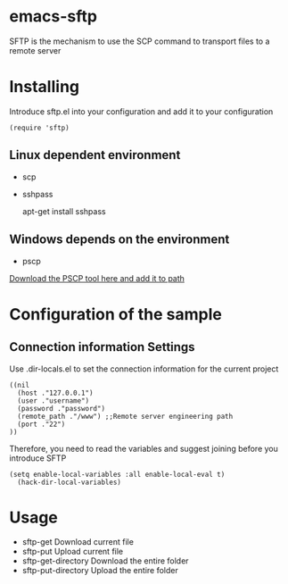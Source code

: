 
<a id="orgc869146"></a>

# emacs-sftp

SFTP is the mechanism to use the SCP command to transport files to a remote server  


<a id="orgd6aac41"></a>

# Installing

Introduce sftp.el into your configuration and add it to your configuration  

    (require 'sftp)


<a id="orgb3d0a81"></a>

## Linux dependent environment

-   scp
-   sshpass

    apt-get install sshpass


<a id="orgf49562e"></a>

## Windows depends on the environment

-   pscp

[Download the PSCP tool here and add it to path](https://www.chiark.greenend.org.uk/~sgtatham/putty/latest.html)  


<a id="org10547b7"></a>

# Configuration of the sample


<a id="org3cfd371"></a>

## Connection information Settings

Use .dir-locals.el to set the connection information for the current project  

    ((nil
      (host ."127.0.0.1")
      (user ."username")
      (password ."password")
      (remote_path ."/www") ;;Remote server engineering path 
      (port ."22")
    ))

Therefore, you need to read the variables and suggest joining before you introduce SFTP  

    (setq enable-local-variables :all enable-local-eval t)
      (hack-dir-local-variables)


<a id="org10108ff"></a>

# Usage

-   sftp-get Download current file
-   sftp-put Upload current file
-   sftp-get-directory Download the entire folder
-   sftp-put-directory Upload the entire folder

